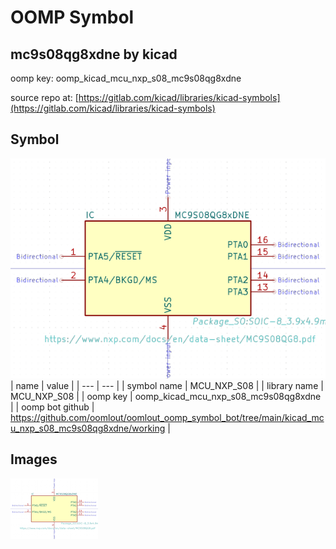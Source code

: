 # OOMP Symbol  
## mc9s08qg8xdne  by kicad  
  
oomp key: oomp_kicad_mcu_nxp_s08_mc9s08qg8xdne  
  
source repo at: [https://gitlab.com/kicad/libraries/kicad-symbols](https://gitlab.com/kicad/libraries/kicad-symbols)  
## Symbol  
  
[![working.png](working_600.png)](working.png)  
| name | value | 
| --- | --- | 
| symbol name | MCU_NXP_S08 | 
| library name | MCU_NXP_S08 | 
| oomp key | oomp_kicad_mcu_nxp_s08_mc9s08qg8xdne | 
| oomp bot github | https://github.com/oomlout/oomlout_oomp_symbol_bot/tree/main/kicad_mcu_nxp_s08_mc9s08qg8xdne/working | 
## Images  
  
[![working.png](working_140.png)](working.png)  
